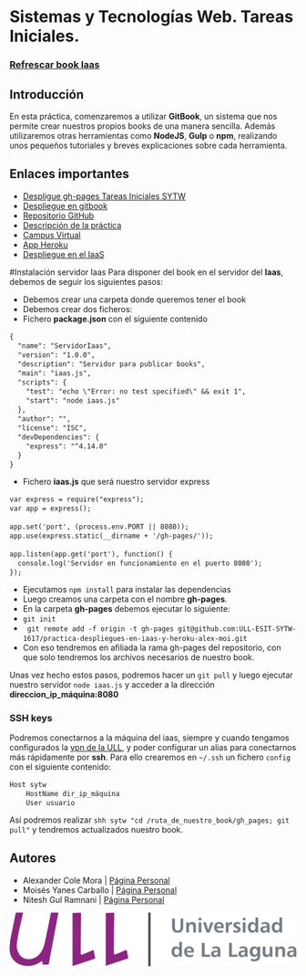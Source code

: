 # Sistemas y Tecnologías Web. Tareas Iniciales.

### [Refrescar book Iaas](https://10.6.128.129:8080/synchronize)

## Introducción



En esta práctica, comenzaremos a utilizar **GitBook**, un sistema que nos permite crear nuestros propios books de una manera sencilla. Además utilizaremos otras herramientas como **NodeJS**, **Gulp** o **npm**, realizando unos pequeños tutoriales y breves explicaciones sobre cada herramienta.

## Enlaces importantes
*  [Despligue gh-pages Tareas Iniciales SYTW](https://ull-esit-sytw-1617.github.io/practica-despliegues-en-iaas-y-heroku-alex-moi/)
*  [Despliegue en gitbook](https://alu0100767421.gitbooks.io/practica-despliegues-en-iaas-y-heroku-alex-moi/content/)
*  [Repositorio GitHub](https://github.com/ULL-ESIT-SYTW-1617/practica-despliegues-en-iaas-y-heroku-alex-moi)
*  [Descripción de la práctica](https://crguezl.github.io/ull-esit-1617/practicas/practicagitbook.html)
*  [Campus Virtual](https://campusvirtual.ull.es/1617/course/view.php?id=1175)
*  [App Heroku](https://gitbook-alex-moi-nitesh.herokuapp.com/)
*  [Despliegue en el IaaS](http://10.6.128.129:8080)




#Instalación servidor Iaas
Para disponer del book en el servidor del **Iaas**, debemos de seguir los siguientes pasos:

 *  Debemos crear una carpeta donde queremos tener el book
 *  Debemos crear dos ficheros:
 * Fichero **package.json** con el siguiente contenido
```
{
  "name": "ServidorIaas",
  "version": "1.0.0",
  "description": "Servidor para publicar books",
  "main": "iaas.js",
  "scripts": {
    "test": "echo \"Error: no test specified\" && exit 1",
    "start": "node iaas.js"
  },
  "author": "",
  "license": "ISC",
  "devDependencies": {
    "express": "^4.14.0"
  }
}
```
* Fichero **iaas.js** que será nuestro servidor express

```
var express = require("express");
var app = express();

app.set('port', (process.env.PORT || 8080));
app.use(express.static(__dirname + '/gh-pages/'));

app.listen(app.get('port'), function() {
  console.log('Servidor en funcionamiento en el puerto 8080');
});

```
* Ejecutamos ```npm install``` para instalar las dependencias
* Luego creamos una carpeta con el nombre **gh-pages**. 
* En la carpeta **gh-pages** debemos ejecutar lo siguiente:
* `git init` 
* ` git remote add -f origin -t gh-pages git@github.com:ULL-ESIT-SYTW-1617/practica-despliegues-en-iaas-y-heroku-alex-moi.git`
* Con eso tendremos en afiliada la rama gh-pages del repositorio, con que solo tendremos los archivos necesarios de nuestro book.

Unas vez hecho estos pasos, podremos hacer un `git pull` y luego ejecutar nuestro servidor `node iaas.js` y acceder a la dirección **direccion_ip_máquina:8080**

### SSH  keys
Podremos conectarnos a la máquina del iaas, siempre y cuando tengamos configurados la [vpn de la ULL](http://www.ull.es/stic/tag/vpn/), y poder configurar un alias para conectarnos más rápidamente por **ssh**.
Para ello crearemos en `~/.ssh` un fichero `config` con el siguiente contenido:
```
Host sytw
	HostName dir_ip_máquina
	User usuario
```

Así podremos realizar `shh sytw "cd /ruta_de_nuestro_book/gh_pages; git pull"` y tendremos actualizados nuestro book.


## Autores

* Alexander Cole Mora  | [Página Personal](http://alu0100767421.github.io/)
* Moisés Yanes Carballo | [Página Personal](http://alu0100782851.github.io/)
* Nitesh Gul Ramnani | [Página Personal](http://alu0100814651.github.io/blog/)

![Universidad de La Laguna](https://github.com/ULL-ESIT-SYTW-1617/tareas-iniciales-alex-moi/blob/master/images/logotipo-principal.png?raw=true)
